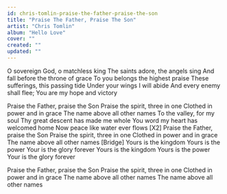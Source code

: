 ```yaml
---
id: chris-tomlin-praise-the-father-praise-the-son
title: "Praise The Father, Praise The Son"
artist: "Chris Tomlin"
album: "Hello Love"
cover: ""
created: ""
updated: ""
---
```


O sovereign God, o matchless king
The saints adore, the angels sing
And fall before the throne of grace
To you belongs the highest praise
These sufferings, this passing tide
Under your wings I will abide
And every enemy shall flee;
You are my hope and victory

Praise the Father, praise the Son
Praise the spirit, three in one
Clothed in power and in grace
The name above all other names
To the valley, for my soul
Thy great descent has made me whole
You word my heart has welcomed home
Now peace like water ever flows
[X2]
Praise the Father, praise the Son
Praise the spirit, three in one
Clothed in power and in grace
The name above all other names
[Bridge]
Yours is the kingdom
Yours is the power
Your is the glory forever
Yours is the kingdom
Yours is the power
Your is the glory forever

Praise the Father, praise the Son
Praise the spirit, three in one
Clothed in power and in grace
The name above all other names
The name above all other names